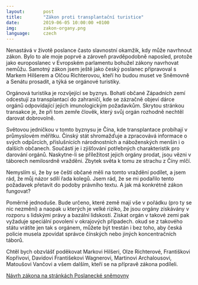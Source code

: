 ```yaml
---
layout:       post
title:        "Zákon proti transplantační turistice"
date:         2019-06-05 10:00:00 +0100
img:          zakon-organy.png
language:     czech
---
```

Nenastává v životě poslance často slavnostní okamžik, kdy může navrhnout zákon.
Bylo to ale moje poprvé a zároveň pravděpodobně naposled, protože jako europoslanec v Evropském parlamentu bohužel zákony navrhovat nemůžu.
Samotný zákon jsem ještě jako český poslanec připravoval s Markem Hilšerem a Olčou Richterovou, kteří ho budou muset ve Sněmovně a Senátu prosadit, a týká se orgánové turistiky.

<!--more-->

Orgánová turistika je rozvíjející se byznys. Bohatí občané Západních zemí odcestují za transplantací do zahraničí, kde se zázračně objeví dárce orgánů odpovídající jejich imunologickým požadavkům.
Skrytou stránkou transakce je, že při tom zemře člověk, který svůj orgán rozhodně nechtěl darovat dobrovolně.

Světovou jedničkou v tomto byznysu je Čína, kde transplantace probíhají v průmyslovém měřítku.
Čínský stát shromažďuje a zpracovává informace o svých odpůrcích, příslušnících národnostních a náboženských menšin i o dalších občanech.
Součástí je i zjišťování potřebných charakteristik pro darování orgánů.
Naskytne-li se příležitost jejich orgány prodat, jsou vězni v táborech nemilosrdně vražděni.
Zbytek světa k tomu ze strachu z Číny mlčí.

Nemyslím si, že by se čeští občané měli na tomto vraždění podílet, a jsem rád, že můj názor sdílí řada kolegů.
Jsem rád, že se mi podařilo tento požadavek přetavit do podoby právního textu.
A jak má konkrétně zákon fungovat?

Poměrně jednoduše.
Bude určeno, které země mají vše v pořádku (pro ty se nic nezmění) a naopak u kterých je velké riziko, že jsou orgány získávány v rozporu s lidskými právy a bazální lidskostí.
Získat orgán v takové zemi pak vyžaduje speciální povolení v okrajových případech. 
okud se z takového státu vrátíte jen tak s orgánem, můžete být trestán i bez toho, aby česká policie musela zpovídat správce čínských nebo jiných koncentračních táborů.

Chtěl bych obzvlášť poděkovat Markovi Hilšeri, Olze Richterové, Františkovi Kopřivovi, Davidovi Františekovi Wagnerovi, Martinovi Archalousovi, Matoušovi Vančovi a všem dalším, kteří se na přípravě zákona podíleli.

[Návrh zákona na stránkách Poslanecké sněmovny](http://www.psp.cz/sqw/historie.sqw?o=8&T=498)
